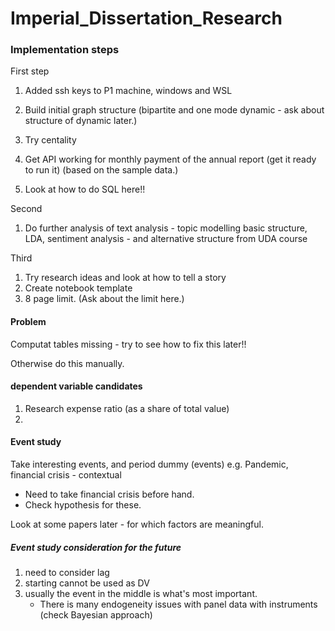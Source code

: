 # Imperial_Dissertation_Research

### Implementation steps


First step

1. Added ssh keys to P1 machine, windows and WSL

1. Build initial graph structure  (bipartite and one mode dynamic - ask about structure of dynamic later.)
1. Try centality
1. Get API working for monthly payment of the annual report (get it ready to run it) (based on the sample data.)
1. Look at how to do SQL here!!


Second

1. Do further analysis of text analysis - topic modelling basic structure, LDA, sentiment analysis - and alternative structure from UDA course


Third

1. Try research ideas and look at how to tell a story
1. Create notebook template
1. 8 page limit. (Ask about the limit here.)


#### Problem

Computat tables missing - try to see how to fix this later!!

Otherwise do this manually.

#### dependent variable candidates

1. Research expense ratio (as a share of total value)
2. 


#### Event study

Take interesting events, and period dummy (events) e.g. Pandemic, financial crisis - contextual

- Need to take financial crisis before hand.
- Check hypothesis for these.

Look at some papers later - for which factors are meaningful.


##### Event study consideration for the future

1. need to consider lag
1. starting cannot be used as DV
1. usually the event in the middle is what's most important.
    - There is many endogeneity issues with panel data with instruments (check Bayesian approach)